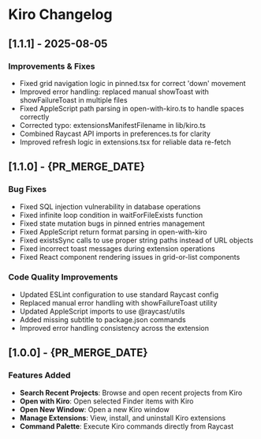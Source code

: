 # Kiro Changelog

## [1.1.1] - 2025-08-05

### Improvements & Fixes
- Fixed grid navigation logic in pinned.tsx for correct 'down' movement
- Improved error handling: replaced manual showToast with showFailureToast in multiple files
- Fixed AppleScript path parsing in open-with-kiro.ts to handle spaces correctly
- Corrected typo: extensionsManifestFilename in lib/kiro.ts
- Combined Raycast API imports in preferences.ts for clarity
- Improved refresh logic in extensions.tsx for reliable data re-fetch

## [1.1.0] - {PR_MERGE_DATE}

### Bug Fixes
- Fixed SQL injection vulnerability in database operations
- Fixed infinite loop condition in waitForFileExists function
- Fixed state mutation bugs in pinned entries management
- Fixed AppleScript return format parsing in open-with-kiro
- Fixed existsSync calls to use proper string paths instead of URL objects
- Fixed incorrect toast messages during extension operations
- Fixed React component rendering issues in grid-or-list components

### Code Quality Improvements
- Updated ESLint configuration to use standard Raycast config
- Replaced manual error handling with showFailureToast utility
- Updated AppleScript imports to use @raycast/utils
- Added missing subtitle to package.json commands
- Improved error handling consistency across the extension

## [1.0.0] - {PR_MERGE_DATE}

### Features Added
- **Search Recent Projects**: Browse and open recent projects from Kiro
- **Open with Kiro**: Open selected Finder items with Kiro
- **Open New Window**: Open a new Kiro window
- **Manage Extensions**: View, install, and uninstall Kiro extensions
- **Command Palette**: Execute Kiro commands directly from Raycast
